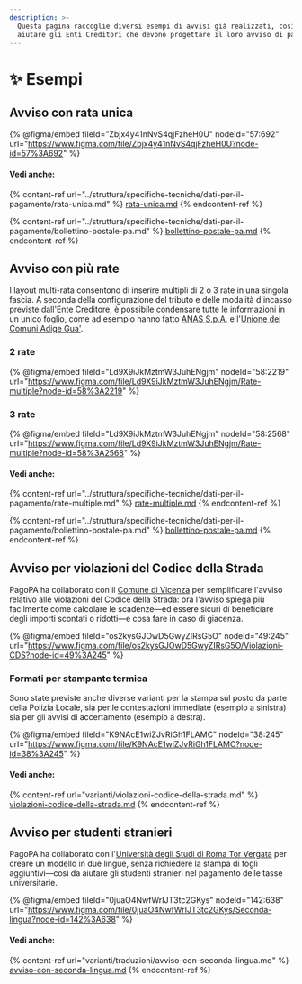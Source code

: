 ```yaml
---
description: >-
  Questa pagina raccoglie diversi esempi di avvisi già realizzati, così da
  aiutare gli Enti Creditori che devono progettare il loro avviso di pagamento.
---
```


# ✨ Esempi

## Avviso con rata unica

{% @figma/embed fileId="Zbjx4y41nNvS4qjFzheH0U" nodeId="57:692" url="https://www.figma.com/file/Zbjx4y41nNvS4qjFzheH0U?node-id=57%3A692" %}

#### Vedi anche:

{% content-ref url="../struttura/specifiche-tecniche/dati-per-il-pagamento/rata-unica.md" %}
[rata-unica.md](../struttura/specifiche-tecniche/dati-per-il-pagamento/rata-unica.md)
{% endcontent-ref %}

{% content-ref url="../struttura/specifiche-tecniche/dati-per-il-pagamento/bollettino-postale-pa.md" %}
[bollettino-postale-pa.md](../struttura/specifiche-tecniche/dati-per-il-pagamento/bollettino-postale-pa.md)
{% endcontent-ref %}

## Avviso con più rate

I layout multi-rata consentono di inserire multipli di 2 o 3 rate in una singola fascia. A seconda della configurazione del tributo e delle modalità d'incasso previste dall'Ente Creditore, è possibile condensare tutte le informazioni in un unico foglio, come ad esempio hanno fatto [ANAS S.p.A.](https://www.stradeanas.it/it) e l'[Unione dei Comuni Adige Gua'](http://www.unioneadigegua.it/).

### 2 rate

{% @figma/embed fileId="Ld9X9iJkMztmW3JuhENgjm" nodeId="58:2219" url="https://www.figma.com/file/Ld9X9iJkMztmW3JuhENgjm/Rate-multiple?node-id=58%3A2219" %}

### 3 rate

{% @figma/embed fileId="Ld9X9iJkMztmW3JuhENgjm" nodeId="58:2568" url="https://www.figma.com/file/Ld9X9iJkMztmW3JuhENgjm/Rate-multiple?node-id=58%3A2568" %}

#### Vedi anche:

{% content-ref url="../struttura/specifiche-tecniche/dati-per-il-pagamento/rate-multiple.md" %}
[rate-multiple.md](../struttura/specifiche-tecniche/dati-per-il-pagamento/rate-multiple.md)
{% endcontent-ref %}

{% content-ref url="../struttura/specifiche-tecniche/dati-per-il-pagamento/bollettino-postale-pa.md" %}
[bollettino-postale-pa.md](../struttura/specifiche-tecniche/dati-per-il-pagamento/bollettino-postale-pa.md)
{% endcontent-ref %}

## Avviso per violazioni del Codice della Strada

PagoPA ha collaborato con il [Comune di Vicenza](https://www.comune.vicenza.it/) per semplificare l'avviso relativo alle violazioni del Codice della Strada: ora l'avviso spiega più facilmente come calcolare le scadenze—ed essere sicuri di beneficiare degli importi scontati o ridotti—e cosa fare in caso di giacenza.

{% @figma/embed fileId="os2kysGJOwD5GwyZIRsG5O" nodeId="49:245" url="https://www.figma.com/file/os2kysGJOwD5GwyZIRsG5O/Violazioni-CDS?node-id=49%3A245" %}

### Formati per stampante termica

Sono state previste anche diverse varianti per la stampa sul posto da parte della Polizia Locale, sia per le contestazioni immediate (esempio a sinistra) sia per gli avvisi di accertamento (esempio a destra).

{% @figma/embed fileId="K9NAcE1wiZJvRiGh1FLAMC" nodeId="38:245" url="https://www.figma.com/file/K9NAcE1wiZJvRiGh1FLAMC?node-id=38%3A245" %}

#### Vedi anche:

{% content-ref url="varianti/violazioni-codice-della-strada.md" %}
[violazioni-codice-della-strada.md](varianti/violazioni-codice-della-strada.md)
{% endcontent-ref %}

## Avviso per studenti stranieri

PagoPA ha collaborato con l'[Università degli Studi di Roma Tor Vergata](https://web.uniroma2.it/it) per creare un modello in due lingue, senza richiedere la stampa di fogli aggiuntivi—così da aiutare gli studenti stranieri nel pagamento delle tasse universitarie.

{% @figma/embed fileId="0juaO4NwfWrIJT3tc2GKys" nodeId="142:638" url="https://www.figma.com/file/0juaO4NwfWrIJT3tc2GKys/Seconda-lingua?node-id=142%3A638" %}

#### Vedi anche:

{% content-ref url="varianti/traduzioni/avviso-con-seconda-lingua.md" %}
[avviso-con-seconda-lingua.md](varianti/traduzioni/avviso-con-seconda-lingua.md)
{% endcontent-ref %}
